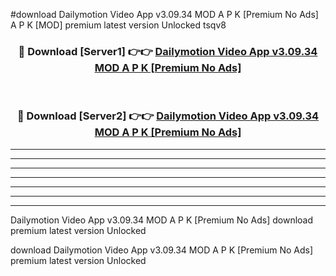 #download Dailymotion Video App v3.09.34 MOD A P K [Premium No Ads]  A P K [MOD] premium latest version Unlocked tsqv8 



<div align="center">
<h3>🔴 Download [Server1] 👉👉 <a href="https://apkdownload2.web.app/">Dailymotion Video App v3.09.34 MOD A P K [Premium No Ads] </a></h3><br>

<h3>🔴 Download [Server2] 👉👉 <a href="https://apkdownload2.web.app/">Dailymotion Video App v3.09.34 MOD A P K [Premium No Ads] </a></h3>
</div>





----------------------------------------------------------

----------------------------------------------------------

----------------------------------------------------------

----------------------------------------------------------

----------------------------------------------------------

----------------------------------------------------------

----------------------------------------------------------

Dailymotion Video App v3.09.34 MOD A P K [Premium No Ads]  download premium latest version Unlocked

download Dailymotion Video App v3.09.34 MOD A P K [Premium No Ads]  premium latest version Unlocked
